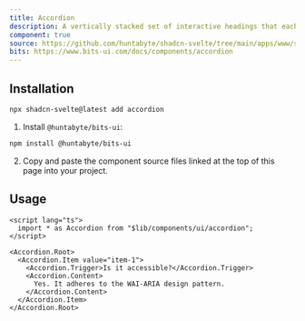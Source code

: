 ```yaml
---
title: Accordion
description: A vertically stacked set of interactive headings that each reveal a section of content.
component: true
source: https://github.com/huntabyte/shadcn-svelte/tree/main/apps/www/src/lib/registry/default/ui/accordion
bits: https://www.bits-ui.com/docs/components/accordion
---
```


<script>
    import { ComponentPreview, ManualInstall } from '$components/docs';
    import { AccordionDemo } from '@/registry/default/example'
</script>

<ComponentPreview name="accordion-demo" class="[&_[data-melt-accordion]]:sm:max-w-[70%]">

<div />

</ComponentPreview>

## Installation

```bash
npx shadcn-svelte@latest add accordion
```

<ManualInstall>

1. Install `@huntabyte/bits-ui`:

```bash
npm install @huntabyte/bits-ui
```

2. Copy and paste the component source files linked at the top of this page into your project.

</ManualInstall>

## Usage

```svelte
<script lang="ts">
  import * as Accordion from "$lib/components/ui/accordion";
</script>

<Accordion.Root>
  <Accordion.Item value="item-1">
    <Accordion.Trigger>Is it accessible?</Accordion.Trigger>
    <Accordion.Content>
      Yes. It adheres to the WAI-ARIA design pattern.
    </Accordion.Content>
  </Accordion.Item>
</Accordion.Root>
```
